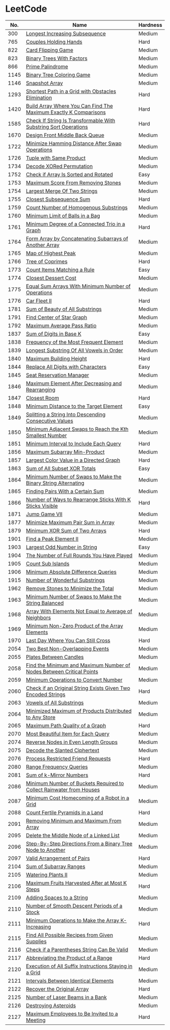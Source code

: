 # LeetCode

|No.|Name|Hardness|
|---|---|---|
|300|[Longest Increasing Subsequence](https://github.com/ZiJiaW/LeetCode/blob/main/cpps/300.cpp)|Medium|
|765|[Couples Holding Hands](https://github.com/ZiJiaW/LeetCode/blob/main/cpps/765.cpp)|Hard|
|822|[Card Flipping Game](https://github.com/ZiJiaW/LeetCode/blob/main/cpps/822.cpp)|Medium|
|823|[Binary Trees With Factors](https://github.com/ZiJiaW/LeetCode/blob/main/cpps/823.cpp)|Medium|
|866|[Prime Palindrome](https://github.com/ZiJiaW/LeetCode/blob/main/cpps/866.cpp)|Medium|
|1145|[Binary Tree Coloring Game](https://github.com/ZiJiaW/LeetCode/blob/main/cpps/1145.cpp)|Medium|
|1146|[Snapshot Array](https://github.com/ZiJiaW/LeetCode/blob/main/cpps/1146.cpp)|Medium|
|1293|[Shortest Path in a Grid with Obstacles Elimination](https://github.com/ZiJiaW/LeetCode/blob/main/cpps/1293.cpp)|Hard|
|1420|[Build Array Where You Can Find The Maximum Exactly K Comparisons](https://github.com/ZiJiaW/LeetCode/blob/main/cpps/1420.cpp)|Hard|
|1585|[Check If String Is Transformable With Substring Sort Operations](https://github.com/ZiJiaW/LeetCode/blob/main/cpps/1585.cpp)|Hard|
|1670|[Design Front Middle Back Queue](https://github.com/ZiJiaW/LeetCode/blob/main/cpps/1670.cpp)|Medium|
|1722|[Minimize Hamming Distance After Swap Operations](https://github.com/ZiJiaW/LeetCode/blob/main/cpps/1722.cpp)|Medium|
|1726|[Tuple with Same Product](https://github.com/ZiJiaW/LeetCode/blob/main/cpps/1726.cpp)|Medium|
|1734|[Decode XORed Permutation](https://github.com/ZiJiaW/LeetCode/blob/main/cpps/1734.cpp)|Medium|
|1752|[Check if Array Is Sorted and Rotated](https://github.com/ZiJiaW/LeetCode/blob/main/cpps/1752.cpp)|Easy|
|1753|[Maximum Score From Removing Stones](https://github.com/ZiJiaW/LeetCode/blob/main/cpps/1753.cpp)|Medium|
|1754|[Largest Merge Of Two Strings](https://github.com/ZiJiaW/LeetCode/blob/main/cpps/1754.cpp)|Medium|
|1755|[Closest Subsequence Sum](https://github.com/ZiJiaW/LeetCode/blob/main/cpps/1755.cpp)|Hard|
|1759|[Count Number of Homogenous Substrings](https://github.com/ZiJiaW/LeetCode/blob/main/cpps/1759.cpp)|Medium|
|1760|[Minimum Limit of Balls in a Bag](https://github.com/ZiJiaW/LeetCode/blob/main/cpps/1760.cpp)|Medium|
|1761|[Minimum Degree of a Connected Trio in a Graph](https://github.com/ZiJiaW/LeetCode/blob/main/cpps/1761.cpp)|Hard|
|1764|[Form Array by Concatenating Subarrays of Another Array](https://github.com/ZiJiaW/LeetCode/blob/main/cpps/1764.cpp)|Medium|
|1765|[Map of Highest Peak](https://github.com/ZiJiaW/LeetCode/blob/main/cpps/1765.cpp)|Medium|
|1766|[Tree of Coprimes](https://github.com/ZiJiaW/LeetCode/blob/main/cpps/1766.cpp)|Hard|
|1773|[Count Items Matching a Rule](https://github.com/ZiJiaW/LeetCode/blob/main/cpps/1773.cpp)|Easy|
|1774|[Closest Dessert Cost](https://github.com/ZiJiaW/LeetCode/blob/main/cpps/1774.cpp)|Medium|
|1775|[Equal Sum Arrays With Minimum Number of Operations](https://github.com/ZiJiaW/LeetCode/blob/main/cpps/1775.cpp)|Medium|
|1776|[Car Fleet II](https://github.com/ZiJiaW/LeetCode/blob/main/cpps/1776.cpp)|Hard|
|1781|[Sum of Beauty of All Substrings](https://github.com/ZiJiaW/LeetCode/blob/main/cpps/1781.cpp)|Medium|
|1791|[Find Center of Star Graph](https://github.com/ZiJiaW/LeetCode/blob/main/cpps/1791.cpp)|Medium|
|1792|[Maximum Average Pass Ratio](https://github.com/ZiJiaW/LeetCode/blob/main/cpps/1792.cpp)|Medium|
|1837|[Sum of Digits in Base K](https://github.com/ZiJiaW/LeetCode/blob/main/cpps/1837.cpp)|Easy|
|1838|[Frequency of the Most Frequent Element](https://github.com/ZiJiaW/LeetCode/blob/main/cpps/1838.cpp)|Medium|
|1839|[Longest Substring Of All Vowels in Order](https://github.com/ZiJiaW/LeetCode/blob/main/cpps/1839.cpp)|Medium|
|1840|[Maximum Building Height](https://github.com/ZiJiaW/LeetCode/blob/main/cpps/1840.cpp)|Hard|
|1844|[Replace All Digits with Characters](https://github.com/ZiJiaW/LeetCode/blob/main/cpps/1844.cpp)|Easy|
|1845|[Seat Reservation Manager](https://github.com/ZiJiaW/LeetCode/blob/main/cpps/1845.cpp)|Medium|
|1846|[Maximum Element After Decreasing and Rearranging](https://github.com/ZiJiaW/LeetCode/blob/main/cpps/1846.cpp)|Medium|
|1847|[Closest Room](https://github.com/ZiJiaW/LeetCode/blob/main/cpps/1847.cpp)|Hard|
|1848|[Minimum Distance to the Target Element](https://github.com/ZiJiaW/LeetCode/blob/main/cpps/1848.cpp)|Easy|
|1849|[Splitting a String Into Descending Consecutive Values](https://github.com/ZiJiaW/LeetCode/blob/main/cpps/1849.cpp)|Medium|
|1850|[Minimum Adjacent Swaps to Reach the Kth Smallest Number](https://github.com/ZiJiaW/LeetCode/blob/main/cpps/1850.cpp)|Medium|
|1851|[Minimum Interval to Include Each Query](https://github.com/ZiJiaW/LeetCode/blob/main/cpps/1851.cpp)|Hard|
|1856|[Maximum Subarray Min-Product](https://github.com/ZiJiaW/LeetCode/blob/main/cpps/1856.cpp)|Medium|
|1857|[Largest Color Value in a Directed Graph](https://github.com/ZiJiaW/LeetCode/blob/main/cpps/1857.cpp)|Hard|
|1863|[Sum of All Subset XOR Totals](https://github.com/ZiJiaW/LeetCode/blob/main/cpps/1863.cpp)|Easy|
|1864|[Minimum Number of Swaps to Make the Binary String Alternating](https://github.com/ZiJiaW/LeetCode/blob/main/cpps/1864.cpp)|Medium|
|1865|[Finding Pairs With a Certain Sum](https://github.com/ZiJiaW/LeetCode/blob/main/cpps/1865.cpp)|Medium|
|1866|[Number of Ways to Rearrange Sticks With K Sticks Visible](https://github.com/ZiJiaW/LeetCode/blob/main/cpps/1866.cpp)|Hard|
|1871|[Jump Game VII](https://github.com/ZiJiaW/LeetCode/blob/main/cpps/1871.cpp)|Medium|
|1877|[Minimize Maximum Pair Sum in Array](https://github.com/ZiJiaW/LeetCode/blob/main/cpps/1877.rs)|Medium|
|1879|[Minimum XOR Sum of Two Arrays](https://github.com/ZiJiaW/LeetCode/blob/main/cpps/1879.rs)|Hard|
|1901|[Find a Peak Element II](https://github.com/ZiJiaW/LeetCode/blob/main/cpps/1901.cpp)|Medium|
|1903|[Largest Odd Number in String](https://github.com/ZiJiaW/LeetCode/blob/main/cpps/1903.cpp)|Easy|
|1904|[The Number of Full Rounds You Have Played](https://github.com/ZiJiaW/LeetCode/blob/main/cpps/1904.cpp)|Medium|
|1905|[Count Sub Islands](https://github.com/ZiJiaW/LeetCode/blob/main/cpps/1905.cpp)|Medium|
|1906|[Minimum Absolute Difference Queries](https://github.com/ZiJiaW/LeetCode/blob/main/cpps/1906.cpp)|Medium|
|1915|[Number of Wonderful Substrings](https://github.com/ZiJiaW/LeetCode/blob/main/cpps/1915.cpp)|Medium|
|1962|[Remove Stones to Minimize the Total](https://github.com/ZiJiaW/LeetCode/blob/main/cpps/1962.cpp)|Medium|
|1963|[Minimum Number of Swaps to Make the String Balanced](https://github.com/ZiJiaW/LeetCode/blob/main/cpps/1963.cpp)|Medium|
|1968|[Array With Elements Not Equal to Average of Neighbors](https://github.com/ZiJiaW/LeetCode/blob/main/cpps/1968.cpp)|Medium|
|1969|[Minimum Non-Zero Product of the Array Elements](https://github.com/ZiJiaW/LeetCode/blob/main/cpps/1969.cpp)|Medium|
|1970|[Last Day Where You Can Still Cross](https://github.com/ZiJiaW/LeetCode/blob/main/cpps/1970.cpp)|Hard|
|2054|[Two Best Non-Overlapping Events](https://github.com/ZiJiaW/LeetCode/blob/main/cpps/2054.cpp)|Medium|
|2055|[Plates Between Candles](https://github.com/ZiJiaW/LeetCode/blob/main/cpps/2055.cpp)|Medium|
|2058|[Find the Minimum and Maximum Number of Nodes Between Critical Points](https://github.com/ZiJiaW/LeetCode/blob/main/cpps/2058.cpp)|Medium|
|2059|[Minimum Operations to Convert Number](https://github.com/ZiJiaW/LeetCode/blob/main/cpps/2059.cpp)|Medium|
|2060|[Check if an Original String Exists Given Two Encoded Strings](https://github.com/ZiJiaW/LeetCode/blob/main/cpps/2060.cpp)|Hard|
|2063|[Vowels of All Substrings](https://github.com/ZiJiaW/LeetCode/blob/main/cpps/2063.cpp)|Medium|
|2064|[Minimized Maximum of Products Distributed to Any Store](https://github.com/ZiJiaW/LeetCode/blob/main/cpps/2064.cpp)|Medium|
|2065|[Maximum Path Quality of a Graph](https://github.com/ZiJiaW/LeetCode/blob/main/cpps/2065.cpp)|Hard|
|2070|[Most Beautiful Item for Each Query](https://github.com/ZiJiaW/LeetCode/blob/main/cpps/2070.cpp)|Medium|
|2074|[Reverse Nodes in Even Length Groups](https://github.com/ZiJiaW/LeetCode/blob/main/cpps/2074.cpp)|Medium|
|2075|[Decode the Slanted Ciphertext](https://github.com/ZiJiaW/LeetCode/blob/main/cpps/2075.cpp)|Medium|
|2076|[Process Restricted Friend Requests](https://github.com/ZiJiaW/LeetCode/blob/main/cpps/2076.cpp)|Hard|
|2080|[Range Frequency Queries](https://github.com/ZiJiaW/LeetCode/blob/main/cpps/2080.cpp)|Medium|
|2081|[Sum of k-Mirror Numbers](https://github.com/ZiJiaW/LeetCode/blob/main/cpps/2081.cpp)|Hard|
|2086|[Minimum Number of Buckets Required to Collect Rainwater from Houses](https://github.com/ZiJiaW/LeetCode/blob/main/cpps/2086.cpp)|Medium|
|2087|[Minimum Cost Homecoming of a Robot in a Grid](https://github.com/ZiJiaW/LeetCode/blob/main/cpps/2087.cpp)|Medium|
|2088|[Count Fertile Pyramids in a Land](https://github.com/ZiJiaW/LeetCode/blob/main/cpps/2088.cpp)|Hard|
|2091|[Removing Minimum and Maximum From Array](https://github.com/ZiJiaW/LeetCode/blob/main/cpps/2091.cpp)|Medium|
|2095|[Delete the Middle Node of a Linked List](https://github.com/ZiJiaW/LeetCode/blob/main/cpps/2095.cpp)|Medium|
|2096|[Step-By-Step Directions From a Binary Tree Node to Another](https://github.com/ZiJiaW/LeetCode/blob/main/cpps/2096.cpp)|Medium|
|2097|[Valid Arrangement of Pairs](https://github.com/ZiJiaW/LeetCode/blob/main/cpps/2097.cpp)|Hard|
|2104|[Sum of Subarray Ranges](https://github.com/ZiJiaW/LeetCode/blob/main/cpps/2104.cpp)|Medium|
|2105|[Watering Plants II](https://github.com/ZiJiaW/LeetCode/blob/main/cpps/2105.cpp)|Medium|
|2106|[Maximum Fruits Harvested After at Most K Steps](https://github.com/ZiJiaW/LeetCode/blob/main/cpps/2106.cpp)|Hard|
|2109|[Adding Spaces to a String](https://github.com/ZiJiaW/LeetCode/blob/main/cpps/2109.cpp)|Medium|
|2110|[Number of Smooth Descent Periods of a Stock](https://github.com/ZiJiaW/LeetCode/blob/main/cpps/2110.cpp)|Medium|
|2111|[Minimum Operations to Make the Array K-Increasing](https://github.com/ZiJiaW/LeetCode/blob/main/cpps/2111.cpp)|Hard|
|2115|[Find All Possible Recipes from Given Supplies](https://github.com/ZiJiaW/LeetCode/blob/main/cpps/2115.cpp)|Medium|
|2116|[Check if a Parentheses String Can Be Valid](https://github.com/ZiJiaW/LeetCode/blob/main/cpps/2116.cpp)|Medium|
|2117|[Abbreviating the Product of a Range](https://github.com/ZiJiaW/LeetCode/blob/main/cpps/2117.cpp)|Hard|
|2120|[Execution of All Suffix Instructions Staying in a Grid](https://github.com/ZiJiaW/LeetCode/blob/main/cpps/2120.cpp)|Medium|
|2121|[Intervals Between Identical Elements](https://github.com/ZiJiaW/LeetCode/blob/main/cpps/2121.cpp)|Medium|
|2122|[Recover the Original Array](https://github.com/ZiJiaW/LeetCode/blob/main/cpps/2122.cpp)|Hard|
|2125|[Number of Laser Beams in a Bank](https://github.com/ZiJiaW/LeetCode/blob/main/cpps/2125.cpp)|Medium|
|2126|[Destroying Asteroids](https://github.com/ZiJiaW/LeetCode/blob/main/cpps/2126.cpp)|Medium|
|2127|[Maximum Employees to Be Invited to a Meeting](https://github.com/ZiJiaW/LeetCode/blob/main/cpps/2127.cpp)|Hard|



